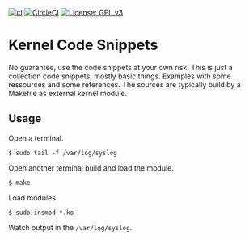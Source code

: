 [![ci](https://github.com/Rubusch/c_linux/actions/workflows/ci.yml/badge.svg)](https://github.com/Rubusch/c_linux/actions/workflows/ci.yml)
[![CircleCI](https://dl.circleci.com/status-badge/img/gh/Rubusch/c_linux/tree/v6%2E1.svg?style=shield)](https://dl.circleci.com/status-badge/redirect/gh/Rubusch/c_linux/tree/v6%2E1)
[![License: GPL v3](https://img.shields.io/badge/License-GPL%20v3-blue.svg)](https://www.gnu.org/licenses/gpl-3.0.html)


# Kernel Code Snippets

No guarantee, use the code snippets at your own risk. This is just a collection
code snippets, mostly basic things. Examples with some ressources and some
references. The sources are typically build by a Makefile as external kernel
module.   

## Usage

Open a terminal.  

```
$ sudo tail -f /var/log/syslog
```

Open another terminal build and load the module.  

```
$ make
```

Load modules  
```
$ sudo insmod *.ko
```

Watch output in the ``/var/log/syslog``.  
